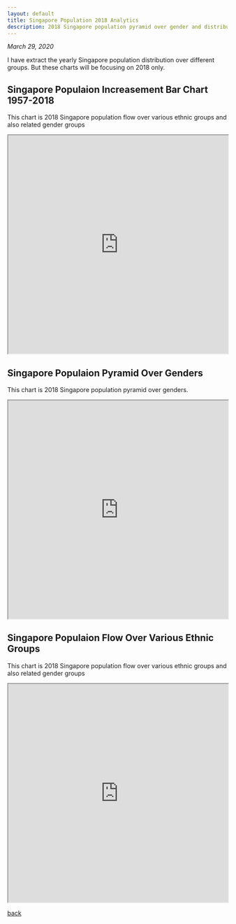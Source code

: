 ```yaml
---
layout: default
title: Singapore Population 2018 Analytics
description: 2018 Singapore population pyramid over gender and distribution flow over various ethnic groups.
---
```


_March 29, 2020_

I have extract the yearly Singapore population distribution over different groups. But these charts will be focusing on 2018 only.

## Singapore Populaion Increasement Bar Chart 1957-2018
This chart is 2018 Singapore population flow over various ethnic groups and also related gender groups
<iframe src="https://livian1107.github.io/CS5346/singapore_population/year" width="100%" height="500"></iframe>

## Singapore Populaion Pyramid Over Genders
This chart is 2018 Singapore population pyramid over genders.
<iframe src="https://livian1107.github.io/CS5346/singapore_population/gender" width="100%" height="500"></iframe>

## Singapore Populaion Flow Over Various Ethnic Groups
This chart is 2018 Singapore population flow over various ethnic groups and also related gender groups
<iframe src="https://livian1107.github.io/CS5346/singapore_population/flow" width="100%" height="500"></iframe>

[back](./)
